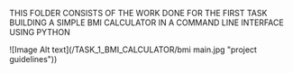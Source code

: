 THIS FOLDER CONSISTS OF THE WORK DONE FOR THE FIRST TASK BUILDING A SIMPLE BMI CALCULATOR 
IN A COMMAND LINE INTERFACE USING PYTHON 

![Image Alt text](/TASK_1_BMI_CALCULATOR/bmi main.jpg "project guidelines"))

